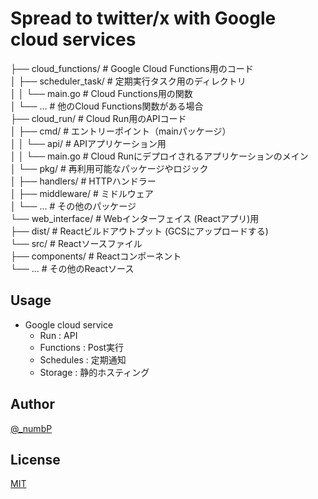 # Spread to twitter/x with Google cloud services

├── cloud_functions/                 # Google Cloud Functions用のコード  
│   ├── scheduler_task/              # 定期実行タスク用のディレクトリ  
│   │   └── main.go                  # Cloud Functions用の関数  
│   └── ...                          # 他のCloud Functions関数がある場合  
├── cloud_run/                       # Cloud Run用のAPIコード  
│   ├── cmd/                         # エントリーポイント（mainパッケージ）  
│   │   └── api/                     # APIアプリケーション用  
│   │       └── main.go              # Cloud Runにデプロイされるアプリケーションのメイン  
│   └── pkg/                         # 再利用可能なパッケージやロジック  
│       ├── handlers/                # HTTPハンドラー  
│       ├── middleware/              # ミドルウェア  
│       └── ...                      # その他のパッケージ  
└── web_interface/                   # Webインターフェイス (Reactアプリ)用  
    ├── dist/                        # Reactビルドアウトプット (GCSにアップロードする)  
    └── src/                         # Reactソースファイル  
        ├── components/              # Reactコンポーネント  
        └── ...                      # その他のReactソース  


## Usage
- Google cloud service
  - Run         : API
  - Functions   : Post実行
  - Schedules   : 定期通知
  - Storage     : 静的ホスティング

## Author

[@_numbP](https://twitter.com/_numbP)

## License

[MIT](https://github.com/go-numb/gcloud-spread-tweets/blob/master/LICENSE)